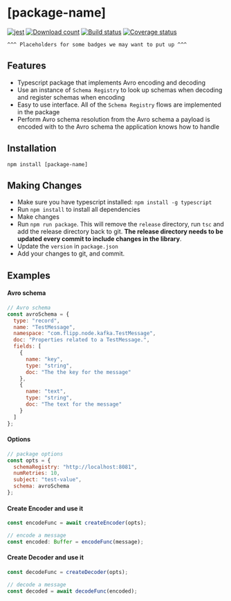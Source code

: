 # [package-name]

[![jest](https://facebook.github.io/jest/img/jest-badge.svg)](https://github.com/facebook/jest) [![Download count](https://img.shields.io/npm/dm/avsc.svg)](https://www.npmjs.com/package/avsc) [![Build status](https://travis-ci.org/mtth/avsc.svg?branch=master)](https://travis-ci.org/mtth/avsc) [![Coverage status](https://coveralls.io/repos/mtth/avsc/badge.svg?branch=master&service=github)](https://coveralls.io/github/mtth/avsc?branch=master)

`^^^ Placeholders for some badges we may want to put up ^^^`

## Features

* Typescript package that implements Avro encoding and decoding
* Use an instance of `Schema Registry` to look up schemas when decoding and register schemas when encoding
* Easy to use interface. All of the `Schema Registry` flows are implemented in the package
* Perform Avro schema resolution from the Avro schema a payload is encoded with to the Avro schema the application knows how to handle

## Installation

```
npm install [package-name]
```

## Making Changes

* Make sure you have typescript installed: `npm install -g typescript`
* Run `npm install` to install all dependencies
* Make changes
* Run `npm run package`. This will remove the `release` directory, run `tsc` and add the release directory back to git. **The release directory needs to be updated every commit to include changes in the library**.
* Update the `version` in `package.json`
* Add your changes to git, and commit.

## Examples

#### Avro schema

```javascript
// Avro schema
const avroSchema = {
  type: "record",
  name: "TestMessage",
  namespace: "com.flipp.node.kafka.TestMessage",
  doc: "Properties related to a TestMessage.",
  fields: [
    {
      name: "key",
      type: "string",
      doc: "The the key for the message"
    },
    {
      name: "text",
      type: "string",
      doc: "The text for the message"
    }
  ]
};
```

#### Options

```javascript
// package options
const opts = {
  schemaRegistry: "http://localhost:8081",
  numRetries: 10,
  subject: "test-value",
  schema: avroSchema
};
```

#### Create Encoder and use it

```javascript
const encodeFunc = await createEncoder(opts);

// encode a message
const encoded: Buffer = encodeFunc(message);
```

#### Create Decoder and use it

```javascript
const decodeFunc = createDecoder(opts);

// decode a message
const decoded = await decodeFunc(encoded);
```
